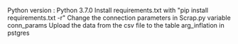 Python version : Python 3.7.0
Install requirements.txt with "pip install requirements.txt -r"
Change the connection parameters in Scrap.py variable conn_params
Upload the data from the csv file to the table arg_inflation in pstgres
